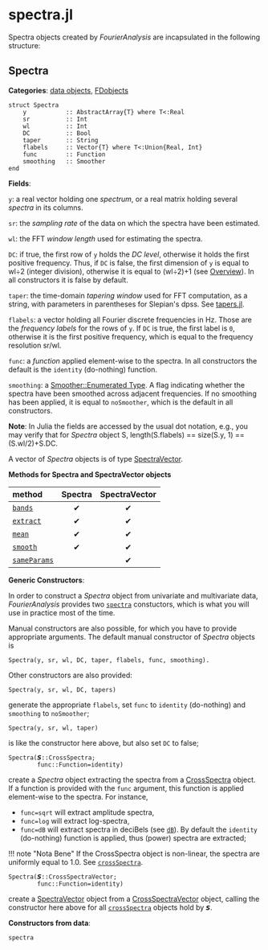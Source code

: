 # spectra.jl

Spectra objects created by *FourierAnalysis* are incapsulated in
the following structure:

## Spectra

**Categories**: [data objects](@ref), [FDobjects](@ref)

```
struct Spectra
    y           :: AbstractArray{T} where T<:Real
    sr          :: Int
    wl          :: Int
    DC          :: Bool
    taper       :: String
    flabels     :: Vector{T} where T<:Union{Real, Int}
    func        :: Function
    smoothing   :: Smoother
end
```

**Fields**:

`y`: a real vector holding one *spectrum*, or a real matrix holding several *spectra* in its columns.

`sr`: the *sampling rate* of the data on which the spectra have been estimated.

`wl`: the FFT *window length* used for estimating the spectra.

`DC`: if true, the first row of `y` holds the *DC level*, otherwise it holds the first positive frequency. Thus, if `DC` is false, the first dimension of `y` is equal to wl÷2 (integer division), otherwise it is equal to
(wl÷2)+1 (see [Overview](@ref)). In all constructors it is false
by default.

`taper`: the time-domain *tapering window* used for FFT computation, as a string, with parameters in parentheses for Slepian's dpss. See [tapers.jl](@ref).

`flabels`: a vector holding all Fourier discrete frequencies in Hz.
Those are the *frequency labels* for the rows of `y`. If `DC` is true,
the first label is ``0``, otherwise it is the first positive frequency,
which is equal to the frequency resolution sr/wl.

`func`: a *function* applied element-wise to the spectra.
In all constructors the default is the `identity` (do-nothing) function.

`smoothing`: a [Smoother::Enumerated Type](@ref). A flag indicating
whether the spectra have been smoothed across adjacent
frequencies. If no smoothing has been applied, it is equal to `noSmoother`,
which is the default in all constructors.

**Note**: In Julia the fields are accessed by the usual dot notation, e.g.,
you may verify that for *Spectra* object S, length(S.flabels) == size(S.y, 1) == (S.wl/2)+S.DC.

A vector of *Spectra* objects is of type [SpectraVector](@ref).

**Methods for Spectra and SpectraVector objects**

|      method          |   Spectra   | SpectraVector |
|:---------------------|:-----------:|:-------------:|
| [`bands`](@ref)      |     ✔      |      ✔      |
| [`extract`](@ref)    |     ✔      |      ✔      |
| [`mean`](@ref)       |     ✔      |      ✔      |
| [`smooth`](@ref)     |     ✔      |      ✔      |
| [`sameParams`](@ref) |            |      ✔      |


**Generic Constructors**:

In order to construct a *Spectra* object from univariate and multivariate
data, *FourierAnalysis* provides two [`spectra`](@ref) constuctors, which
is what you will use in practice most of the time.

Manual constructors are also possible, for which you have to provide
appropriate arguments. The default manual constructor of *Spectra* objects is

```
Spectra(y, sr, wl, DC, taper, flabels, func, smoothing).
```

Other constructors are also provided:

```
Spectra(y, sr, wl, DC, tapers)
```

generate the appropriate `flabels`, set `func` to `identity`
(do-nothing) and `smoothing` to `noSmoother`;

```
Spectra(y, sr, wl, taper)
```

is like the constructor here above, but also set `DC` to false;

```
Spectra(𝙎::CrossSpectra;
        func::Function=identity)
```

create a *Spectra* object extracting the spectra from a [CrossSpectra](@ref)
object. If a function is provided with the `func` argument,
this function is applied element-wise to the spectra.
For instance,
- `func=sqrt` will extract amplitude spectra,
- `func=log` will extract log-spectra,
- `func=dB` will extract spectra in deciBels (see [`dB`](@ref)).
By default the `identity` (do-nothing) function
is applied, thus (power) spectra are extracted;

!!! note "Nota Bene"
    If the CrossSpectra object is non-linear, the spectra are
    uniformly equal to 1.0. See [`crossSpectra`](@ref).

```
Spectra(𝙎::CrossSpectraVector;
        func::Function=identity)
```

create a [SpectraVector](@ref) object from a [CrossSpectraVector](@ref) object,
calling the constructor here above for all [`crossSpectra`](@ref) objects
hold by `𝙎`.

**Constructors from data**:

```@docs
spectra
```
